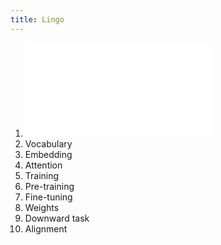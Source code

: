 ```yaml
---
title: Lingo
---
```



1. ![Token](/content/docs/token.md)
2. Vocabulary
3. Embedding
4. Attention
5. Training
6. Pre-training
7. Fine-tuning
8. Weights
9. Downward task
10. Alignment
